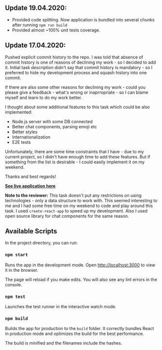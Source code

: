 ## Update 19.04.2020:

- Provided code splitting. Now application is bundled into several chunks after running `npm run build`
- Provided almost ~100% unit tests coverage.

## Update 17.04.2020:

Pushed explicit commit history to the repo. I was told that absence of commit history is one of reasons of declining my work - so I decided to add it. Initial task description didn't say that commit history is mandatory - so I preferred to hide my development process and squash history into one commit.

If there are also some other reasons for declining my work - could you please give a feedback - what's wrong or inaprropriate - so I can blame myself and learn to do my work better.

I thought about some additional features to this task which could be also implemented:

- Node.js server with some DB connected
- Better chat components, parsing emoji etc
- Better styles
- Internationalization
- E2E tests

Unfortunately, there are some time constraints that I have - due to my current project, so I didn't have enough time to add these features. But if something from the list is desirable - I could easily implement it on my weekend.

Thanks and best regards!

**[See live application here](https://5e93fcd0fdd5cfd3c8218e25--chat-replay-test-app.netlify.com/)**

**Note to the reviewer:**
This task doesn't put any restrictions on using technologies - only a data structure to work with. This seemed interesting to me and I had some free time on my weekend to code and play around this task. I used `create-react-app` to speed up my development. Also I used open source library for chat components for the same reason.

## Available Scripts

In the project directory, you can run:

### `npm start`

Runs the app in the development mode.
Open [http://localhost:3000](http://localhost:3000) to view it in the browser.

The page will reload if you make edits.
You will also see any lint errors in the console.

### `npm test`

Launches the test runner in the interactive watch mode.

### `npm build`

Builds the app for production to the `build` folder.
It correctly bundles React in production mode and optimizes the build for the best performance.

The build is minified and the filenames include the hashes.
